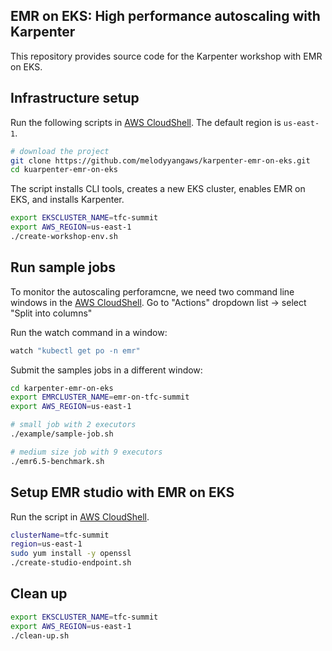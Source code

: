 ## EMR on EKS: High performance autoscaling with Karpenter

This repository provides source code for the Karpenter workshop with EMR on EKS. 

## Infrastructure setup

Run the following scripts in [AWS CloudShell](https://us-east-1.console.aws.amazon.com/cloudshell?region=us-east-1). The default region is `us-east-1`.
```bash
# download the project
git clone https://github.com/melodyyangaws/karpenter-emr-on-eks.git
cd kuarpenter-emr-on-eks
````

The script installs CLI tools, creates a new EKS cluster, enables EMR on EKS, and installs Karpenter.
```bash
export EKSCLUSTER_NAME=tfc-summit
export AWS_REGION=us-east-1
./create-workshop-env.sh
```

## Run sample jobs
To monitor the autoscaling perforamcne, we need two command line windows in the [AWS CloudShell](https://us-east-1.console.aws.amazon.com/cloudshell?region=us-east-1). Go to "Actions" dropdown list -> select "Split into columns"

Run the watch command in a window:
```bash
watch "kubectl get po -n emr"
```

Submit the samples jobs in a different window:

```bash
cd karpenter-emr-on-eks
export EMRCLUSTER_NAME=emr-on-tfc-summit
export AWS_REGION=us-east-1
```
```bash
# small job with 2 executors
./example/sample-job.sh
```
```bash
# medium size job with 9 executors
./emr6.5-benchmark.sh
```
## Setup EMR studio with EMR on EKS
Run the script in [AWS CloudShell](https://us-east-1.console.aws.amazon.com/cloudshell?region=us-east-1).

```bash
clusterName=tfc-summit
region=us-east-1
sudo yum install -y openssl
./create-studio-endpoint.sh
````

## Clean up
```bash
export EKSCLUSTER_NAME=tfc-summit
export AWS_REGION=us-east-1
./clean-up.sh
```
